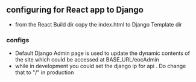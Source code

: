 ## configuring for React app to Django

+ from the React Build dir copy the index.html  to Django Template dir 


### configs

+  Default Django Admin page is used to update the dynamic contents of the site which could be accessed at BASE_URL/eocAdmin
+ while in development you could set the django ip for api . Do change that to "/" in production
